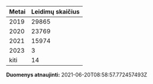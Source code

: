 | Metai | Leidimų skaičius |
|-------| ---------------- |
| 2019 | 29865 |
| 2020 | 23769 |
| 2021 | 15974 |
| 2023 | 3 |
| kiti | 14 |

**Duomenys atnaujinti:** 2021-06-20T08:58:57.772457493Z